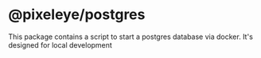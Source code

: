 # @pixeleye/postgres

This package contains a script to start a postgres database via docker. It's designed for local development